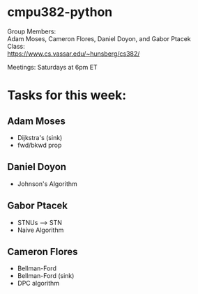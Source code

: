 # cmpu382-python
Group Members:  
Adam Moses, Cameron Flores, Daniel Doyon, and Gabor Ptacek  
Class:  
https://www.cs.vassar.edu/~hunsberg/cs382/

Meetings: Saturdays at 6pm ET
# Tasks for this week:

## Adam Moses
- Dijkstra's (sink)
- fwd/bkwd prop

## Daniel Doyon
- Johnson's Algorithm

##  Gabor Ptacek
- STNUs --> STN
- Naive Algorithm

##  Cameron Flores
- Bellman-Ford
- Bellman-Ford (sink)
- DPC algorithm
